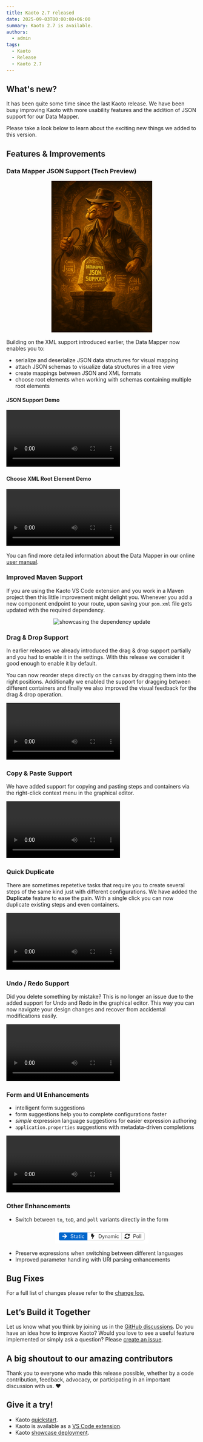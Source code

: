 ```yaml
---
title: Kaoto 2.7 released
date: 2025-09-03T00:00:00+06:00
summary: Kaoto 2.7 is available.
authors:
  - admin
tags:
  - Kaoto
  - Release
  - Kaoto 2.7
---
```

## What's new?

It has been quite some time since the last Kaoto release. We have been busy improving Kaoto with more usability features and the addition of JSON support for our Data Mapper. 

Please take a look below to learn about the exciting new things we added to this version.

## Features & Improvements

### Data Mapper JSON Support (Tech Preview)

<p align="center"><img src="./datamapper-json.png" alt="DataMapper JSON Support" /></p>

Building on the XML support introduced earlier, the Data Mapper now enables you to:
* serialize and deserialize JSON data structures for visual mapping 
* attach JSON schemas to visualize data structures in a tree view 
* create mappings between JSON and XML formats 
* choose root elements when working with schemas containing multiple root elements 

#### JSON Support Demo
<video controls preload="metadata" playsinline style="max-width:100%;height:auto;">
<source src="./dm_json.mp4" type="video/mp4">
Your browser does not support the video tag.
<a href="./dm_json.mp4">Download the video</a>.
</video>

#### Choose XML Root Element Demo
<video controls preload="metadata" playsinline style="max-width:100%;height:auto;">
<source src="./dm_chooserootelement.mp4" type="video/mp4">
Your browser does not support the video tag.
<a href="./dm_chooserootelement.mp4">Download the video</a>.
</video>


You can find more detailed information about the Data Mapper in our online [user manual](/docs/manual/04_datamapper/).

### Improved Maven Support
If you are using the Kaoto VS Code extension and you work in a Maven project then this little improvement might delight you. Whenever you add a new component endpoint to your route, upon saving your `pom.xml` file gets updated with the required dependency.

<p align="center"><img src="./dep-update.gif" alt="showcasing the dependency update" /></p>

### Drag & Drop Support
In earlier releases we already introduced the drag & drop support partially and you had to enable it in the settings. With this release we consider it good enough to enable it by default. 

You can now reorder steps directly on the canvas by dragging them into the right positions. Additionally we enabled the support for dragging between different containers and finally we also improved the visual feedback for the drag & drop operation. 

<video controls preload="metadata" playsinline style="max-width:100%;height:auto;">
<source src="./drag-n-drop-simple.mp4" type="video/mp4">
Your browser does not support the video tag.
<a href="./drag-n-drop-simple.mp4">Download the video</a>.
</video>

### Copy & Paste Support
We have added support for copying and pasting steps and containers via the right-click context menu in the graphical editor. 

<video controls preload="metadata" playsinline style="max-width:100%;height:auto;">
<source src="./copy-paste.mp4" type="video/mp4">
Your browser does not support the video tag.
<a href="./copy-paste.mp4">Download the video</a>.
</video>

### Quick Duplicate
There are sometimes repetetive tasks that require you to create several steps of the same kind just with different configurations. We have added the __Duplicate__ feature to ease the pain. With a single click you can now duplicate existing steps and even containers.

<video controls preload="metadata" playsinline style="max-width:100%;height:auto;">
<source src="./duplicate.mp4" type="video/mp4">
Your browser does not support the video tag.
<a href="./duplicate.mp4">Download the video</a>.
</video>

### Undo / Redo Support
Did you delete something by mistake? This is no longer an issue due to the added support for Undo and Redo in the graphical editor. This way you can now navigate your design changes and recover from accidental modifications easily.

<video controls preload="metadata" playsinline style="max-width:100%;height:auto;">
<source src="./undo-redo.mp4" type="video/mp4">
Your browser does not support the video tag.
<a href="./undo-redo.mp4">Download the video</a>.
</video>

### Form and UI Enhancements
* intelligent form suggestions
* form suggestions help you to complete configurations faster
* *simple* expression language suggestions for easier expression authoring
* `application.properties` suggestions with metadata-driven completions

<video controls preload="metadata" playsinline style="max-width:100%;height:auto;">
<source src="./suggestions-property-placeholders.mp4" type="video/mp4">
Your browser does not support the video tag.
<a href="./suggestions-property-placeholders.mp4">Download the video</a>.
</video>

### Other Enhancements
* Switch between `to`, `toD`, and `poll` variants directly in the form
<p align="center"><img src="./endpoint-switch.png" alt="showcasing the endpoint type selector" /></p>

* Preserve expressions when switching between different languages
* Improved parameter handling with URI parsing enhancements 


## Bug Fixes

For a full list of changes please refer to the [change log.](https://github.com/KaotoIO/kaoto/releases/tag/2.7.0)

## Let’s Build it Together

Let us know what you think by joining us in the [GitHub discussions](https://github.com/orgs/KaotoIO/discussions).
Do you have an idea how to improve Kaoto? Would you love to see a useful feature implemented or simply ask a question? Please [create an issue](https://github.com/KaotoIO/kaoto/issues/new/choose).

## A big shoutout to our amazing contributors
Thank you to everyone who made this release possible, whether by a code contribution, feedback, advocacy, or participating in an important discussion with us. ❤️

## Give it a try!

* Kaoto [quickstart](/docs/quickstart/).
* Kaoto is available as a [VS Code extension](https://marketplace.visualstudio.com/items?itemName=redhat.vscode-kaoto).
* Kaoto [showcase deployment](https://red.ht/kaoto).
